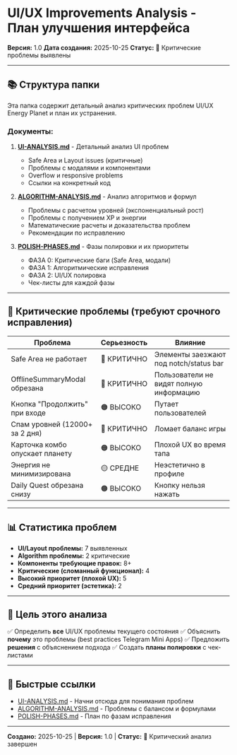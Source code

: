 # UI/UX Improvements Analysis - План улучшения интерфейса

**Версия:** 1.0
**Дата создания:** 2025-10-25
**Статус:** 🔴 Критические проблемы выявлены

---

## 📚 Структура папки

Эта папка содержит детальный анализ критических проблем UI/UX Energy Planet и план их устранения.

### Документы:

1. **[UI-ANALYSIS.md](./UI-ANALYSIS.md)** - Детальный анализ UI проблем
   - Safe Area и Layout issues (критичные)
   - Проблемы с модалями и компонентами
   - Overflow и responsive problems
   - Ссылки на конкретный код

2. **[ALGORITHM-ANALYSIS.md](./ALGORITHM-ANALYSIS.md)** - Анализ алгоритмов и формул
   - Проблемы с расчетом уровней (экспоненциальный рост)
   - Проблемы с получением XP и энергии
   - Математические расчеты и доказательства проблем
   - Рекомендации по исправлению

3. **[POLISH-PHASES.md](./POLISH-PHASES.md)** - Фазы полировки и их приоритеты
   - ФАЗА 0: Критические баги (Safe Area, модали)
   - ФАЗА 1: Алгоритмические исправления
   - ФАЗА 2: UI/UX полировка
   - Чек-листы для каждой фазы

---

## 🚨 Критические проблемы (требуют срочного исправления)

| Проблема | Серьезность | Влияние |
|----------|-------------|---------|
| Safe Area не работает | 🔴 КРИТИЧНО | Элементы заезжают под notch/status bar |
| OfflineSummaryModal обрезана | 🔴 КРИТИЧНО | Пользователи не видят полную информацию |
| Кнопка "Продолжить" при входе | 🟠 ВЫСОКО | Путает пользователей |
| Спам уровней (12000+ за 2 дня) | 🔴 КРИТИЧНО | Ломает баланс игры |
| Карточка комбо опускает планету | 🟠 ВЫСОКО | Плохой UX во время тапа |
| Энергия не минимизирована | 🟡 СРЕДНЕ | Неэстетично в профиле |
| Daily Quest обрезана снизу | 🟠 ВЫСОКО | Кнопку нельзя нажать |

---

## 📊 Статистика проблем

- **UI/Layout проблемы:** 7 выявленных
- **Algorithm проблемы:** 2 критические
- **Компоненты требующие правок:** 8+
- **Критические (сломанный функционал):** 4
- **Высокий приоритет (плохой UX):** 5
- **Средний приоритет (эстетика):** 2

---

## 🎯 Цель этого анализа

✅ Определить **все** UI/UX проблемы текущего состояния
✅ Объяснить **почему** это проблемы (best practices Telegram Mini Apps)
✅ Предложить **решения** с объяснением подхода
✅ Создать **планы полировки** с чек-листами

---

## 🔗 Быстрые ссылки

- [UI-ANALYSIS.md](./UI-ANALYSIS.md) - Начни отсюда для понимания проблем
- [ALGORITHM-ANALYSIS.md](./ALGORITHM-ANALYSIS.md) - Проблемы с балансом и формулами
- [POLISH-PHASES.md](./POLISH-PHASES.md) - План по фазам исправления

---

**Создано:** 2025-10-25 | **Версия:** 1.0 | **Статус:** 🔴 Критический анализ завершен
